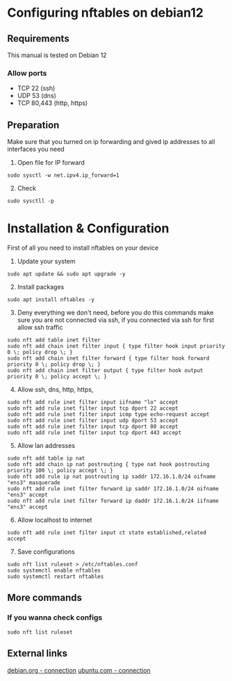 # Configuring nftables on debian12

## Requirements

This manual is tested on Debian 12

### Allow ports 
- TCP 22 (ssh)
- UDP 53 (dns)
- TCP 80,443 (http, https)

## Preparation
Make sure that you turned on ip forwarding and gived ip addresses to all interfaces you need 

1. Open file for IP forward
```shell
sudo sysctl -w net.ipv4.ip_forward=1
```
2. Check
```shell
sudo sysctll -p
```

# Installation & Configuration

First of all you need to install nftables on your device

1. Update your system
```shell
sudo apt update && sudo apt upgrade -y
```
2. Install packages
```shell
sudo apt install nftables -y
```
3. Deny everything we don't need, before you do this commands make sure you are not connected via ssh, if you connected via ssh for first allow ssh traffic
```shell
sudo nft add table inet filter
sudo nft add chain inet filter input { type filter hook input priority 0 \; policy drop \; }
sudo nft add chain inet filter forward { type filter hook forward priority 0 \; policy drop \; }
sudo nft add chain inet filter output { type filter hook output priority 0 \; policy accept \; }
```
4. Allow ssh, dns, http, https, 
```shell
sudo nft add rule inet filter input iifname "lo" accept
sudo nft add rule inet filter input tcp dport 22 accept
sudo nft add rule inet filter input icmp type echo-request accept
sudo nft add rule inet filter input udp dport 53 accept  
sudo nft add rule inet filter input tcp dport 80 accept  
sudo nft add rule inet filter input tcp dport 443 accept 
```
5. Allow lan addresses
```shell
sudo nft add table ip nat
sudo nft add chain ip nat postrouting { type nat hook postrouting priority 100 \; policy accept \; }
sudo nft add rule ip nat postrouting ip saddr 172.16.1.0/24 oifname "ens3" masquerade
sudo nft add rule inet filter forward ip saddr 172.16.1.0/24 oifname "ens3" accept
sudo nft add rule inet filter forward ip daddr 172.16.1.0/24 iifname "ens3" accept
```
6. Allow localhost to internet
```shell
sudo nft add rule inet filter input ct state established,related accept
```
7. Save configurations
```shell
sudo nft list ruleset > /etc/nftables.conf
sudo systemctl enable nftables
sudo systemctl restart nftables
```

## More commands
### If you wanna check configs
```shell
sudo nft list ruleset
```

## External links
[debian.org - connection](https://www.debian.org/)
[ubuntu.com - connection](https://ubuntu.com/server/docs)
